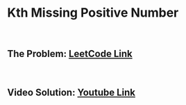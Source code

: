 # Kth Missing Positive Number

<br>

## The Problem: [LeetCode Link](https://leetcode.com/problems/kth-missing-positive-number/)

<br>

## Video Solution: [Youtube Link](https://youtu.be/FEJ5frSSEeU)
